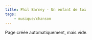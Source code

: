 ```yaml
---
title: Phil Barney - Un enfant de toi
tags:
    - musique/chanson
---
```


Page créée automatiquement, mais vide.
